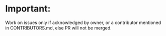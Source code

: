 # Important:
Work on issues only if acknowledged by owner, or a contributor mentioned in CONTRIBUTORS.md, else PR will not be merged.
